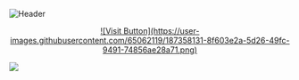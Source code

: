 ![Header](https://user-images.githubusercontent.com/65062119/187357095-682d8690-ce54-4a60-9699-748f56cc0ce6.png)

<div align="center">
  <a href="#">![Visit Button](https://user-images.githubusercontent.com/65062119/187358131-8f603e2a-5d26-49fc-9491-74856ae28a71.png)</a>
</div>

<img src="https://bstats.org/signatures/bukkit/EpicChatPRO.svg"><img/>
